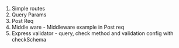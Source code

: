 1. Simple routes
2. Query Params
3. Post Req
4. Middle ware - Middleware example in Post req
5. Express validator - query, check method and validation config with checkSchema